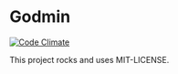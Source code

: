 # Godmin

[![Code Climate](https://codeclimate.com/github/varvet/godmin/badges/gpa.svg)](https://codeclimate.com/github/varvet/godmin)

This project rocks and uses MIT-LICENSE.
